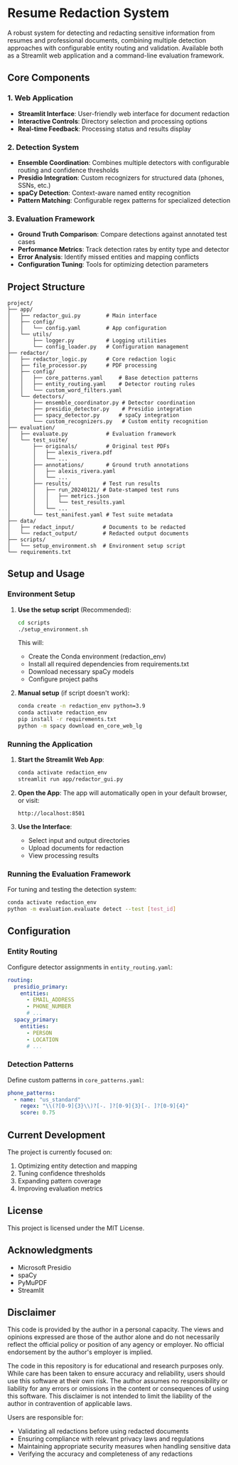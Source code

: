 # Resume Redaction System

A robust system for detecting and redacting sensitive information from resumes and professional documents, combining multiple detection approaches with configurable entity routing and validation. Available both as a Streamlit web application and a command-line evaluation framework.

## Core Components

### 1. Web Application
- **Streamlit Interface**: User-friendly web interface for document redaction
- **Interactive Controls**: Directory selection and processing options
- **Real-time Feedback**: Processing status and results display

### 2. Detection System
- **Ensemble Coordination**: Combines multiple detectors with configurable routing and confidence thresholds
- **Presidio Integration**: Custom recognizers for structured data (phones, SSNs, etc.)
- **spaCy Detection**: Context-aware named entity recognition
- **Pattern Matching**: Configurable regex patterns for specialized detection

### 3. Evaluation Framework
- **Ground Truth Comparison**: Compare detections against annotated test cases
- **Performance Metrics**: Track detection rates by entity type and detector
- **Error Analysis**: Identify missed entities and mapping conflicts
- **Configuration Tuning**: Tools for optimizing detection parameters

## Project Structure
```
project/
├── app/                       
│   ├── redactor_gui.py        # Main interface
│   ├── config/               
│   │   └── config.yaml        # App configuration
│   └── utils/
│       ├── logger.py          # Logging utilities
│       └── config_loader.py   # Configuration management
├── redactor/
│   ├── redactor_logic.py      # Core redaction logic
│   ├── file_processor.py      # PDF processing
│   ├── config/               
│   │   ├── core_patterns.yaml     # Base detection patterns
│   │   ├── entity_routing.yaml    # Detector routing rules
│   │   └── custom_word_filters.yaml
│   └── detectors/            
│       ├── ensemble_coordinator.py # Detector coordination
│       ├── presidio_detector.py    # Presidio integration
│       ├── spacy_detector.py      # spaCy integration
│       └── custom_recognizers.py   # Custom entity recognition
├── evaluation/
│   ├── evaluate.py            # Evaluation framework
│   └── test_suite/           
│       ├── originals/         # Original test PDFs
│       │   ├── alexis_rivera.pdf
│       │   └── ...
│       ├── annotations/       # Ground truth annotations
│       │   ├── alexis_rivera.yaml
│       │   └── ...
│       ├── results/          # Test run results
│       │   ├── run_20240121/ # Date-stamped test runs
│       │   │   ├── metrics.json
│       │   │   └── test_results.yaml
│       │   └── ...
│       └── test_manifest.yaml # Test suite metadata
├── data/                     
│   ├── redact_input/         # Documents to be redacted
│   └── redact_output/        # Redacted output documents
├── scripts/
│   └── setup_environment.sh  # Environment setup script
└── requirements.txt
```
## Setup and Usage

### Environment Setup
1. **Use the setup script** (Recommended):
   ```bash
   cd scripts
   ./setup_environment.sh
   ```
   This will:
   - Create the Conda environment (redaction_env)
   - Install all required dependencies from requirements.txt
   - Download necessary spaCy models
   - Configure project paths

2. **Manual setup** (if script doesn't work):
   ```bash
   conda create -n redaction_env python=3.9
   conda activate redaction_env
   pip install -r requirements.txt
   python -m spacy download en_core_web_lg
   ```

### Running the Application

1. **Start the Streamlit Web App**:
   ```bash
   conda activate redaction_env
   streamlit run app/redactor_gui.py
   ```

2. **Open the App**:
   The app will automatically open in your default browser, or visit:
   ```
   http://localhost:8501
   ```

3. **Use the Interface**:
   - Select input and output directories
   - Upload documents for redaction
   - View processing results

### Running the Evaluation Framework

For tuning and testing the detection system:
```bash
conda activate redaction_env
python -m evaluation.evaluate detect --test [test_id]
```

## Configuration

### Entity Routing
Configure detector assignments in `entity_routing.yaml`:
```yaml
routing:
  presidio_primary:
    entities:
      - EMAIL_ADDRESS
      - PHONE_NUMBER
      # ...
  spacy_primary:
    entities:
      - PERSON
      - LOCATION
      # ...
```

### Detection Patterns
Define custom patterns in `core_patterns.yaml`:
```yaml
phone_patterns:
  - name: "us_standard"
    regex: "\\(?[0-9]{3}\\)?[-. ]?[0-9]{3}[-. ]?[0-9]{4}"
    score: 0.75
```

## Current Development

The project is currently focused on:
1. Optimizing entity detection and mapping
2. Tuning confidence thresholds
3. Expanding pattern coverage
4. Improving evaluation metrics

## License

This project is licensed under the MIT License.

## Acknowledgments
- Microsoft Presidio
- spaCy
- PyMuPDF
- Streamlit

## Disclaimer

This code is provided by the author in a personal capacity. The views and opinions expressed are those of the author alone and do not necessarily reflect the official policy or position of any agency or employer. No official endorsement by the author's employer is implied.

The code in this repository is for educational and research purposes only. While care has been taken to ensure accuracy and reliability, users should use this software at their own risk. The author assumes no responsibility or liability for any errors or omissions in the content or consequences of using this software. This disclaimer is not intended to limit the liability of the author in contravention of applicable laws.

Users are responsible for:
- Validating all redactions before using redacted documents
- Ensuring compliance with relevant privacy laws and regulations
- Maintaining appropriate security measures when handling sensitive data
- Verifying the accuracy and completeness of any redactions
